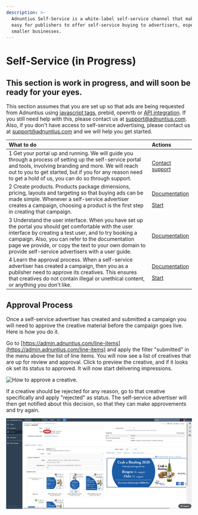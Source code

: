 ```yaml
---
description: >-
  Adnuntius Self-Service is a white-label self-service channel that makes it
  easy for publishers to offer self-service buying to advertisers, especially
  smaller businesses.
---
```


# Self-Service \(in Progress\)

## This section is work in progress, and will soon be ready for your eyes. 

This section assumes that you are set up so that ads are being requested from Adnuntius using [javascript tags](../../adnuntius-advertising/requesting-ads/intro/), prebid, openrtb or [API integration](../../adnuntius-advertising/requesting-ads/http-api.md). If you still need help with this, please contact us at [support@adnuntius.com](mailto:support@adnuntius.com). Also, if you don't have access to self-service advertising, please contact us at [support@adnuntius.com](mailto:support@adnuntius.com) and we will help you get started. 

<table>
  <thead>
    <tr>
      <th style="text-align:left">What to do</th>
      <th style="text-align:left">Actions</th>
    </tr>
  </thead>
  <tbody>
    <tr>
      <td style="text-align:left">1 Get your portal up and running. We will guide you through a process
        of setting up the self-service portal and tools, involving branding and
        more. We will reach out to you to get started, but if you for any reason
        need to get a hold of us, you can do so through support.</td>
      <td style="text-align:left"><a href="mailto:support@adnuntius.com">Contact support</a>
      </td>
    </tr>
    <tr>
      <td style="text-align:left">2 Create products. Products package dimensions, pricing, layouts and targeting
        so that buying ads can be made simple. Whenever a self-service advertiser
        creates a campaign, choosing a product is the first step in creating that
        campaign.</td>
      <td style="text-align:left">
        <p><a href="../../adnuntius-advertising/admin-ui/admin/products.md">Documentation</a>
        </p>
        <p><a href="https://admin.adnuntius.com/admin/products">Start</a>
        </p>
      </td>
    </tr>
    <tr>
      <td style="text-align:left">3 Understand the user interface. When you have set up the portal you should
        get comfortable with the user interface by creating a test user, and to
        try booking a campaign. Also, you can refer to the documentation page we
        provide, or copy the text to your own domain to provide self-service advertisers
        with a user guide.</td>
      <td style="text-align:left"><a href="user-interface-guide.md">Documentation</a>
      </td>
    </tr>
    <tr>
      <td style="text-align:left">4 Learn the approval process. When a self-service advertiser has created
        a campaign, then you as a publisher need to approve its creatives. This
        ensures that creatives do not contain illegal or unethical content, or
        anything you don&apos;t like.</td>
      <td style="text-align:left">
        <p><a href="https://docs.adnuntius.com/onboarding-guides/adnuntius-self-service#approval-process">Documentation</a>
        </p>
        <p><a href="https://admin.adnuntius.com/line-items">Start</a>
        </p>
      </td>
    </tr>
  </tbody>
</table>

## Approval Process

Once a self-service advertiser has created and submitted a campaign you will need to approve the creative material before the campaign goes live. Here is how you do it.

Go to [https://admin.adnuntius.com/line-items](https://admin.adnuntius.com/line-items) and apply the filter "submitted" in the menu above the list of line items. You will now see a list of creatives that are up for review and approval. Click to preview the creative, and if it looks ok set its status to approved. It will now start delivering impressions. 

![How to approve a creative.](../../.gitbook/assets/202007-aa-ss-approval-process.gif)

If a creative should be rejected for any reason, go to that creative specifically and apply "rejected" as status. The self-service advertiser will then get notified about this decision, so that they can make approvements and try again. 

![Where to find the &quot;rejected&quot; status.](../../.gitbook/assets/rejected.png)

